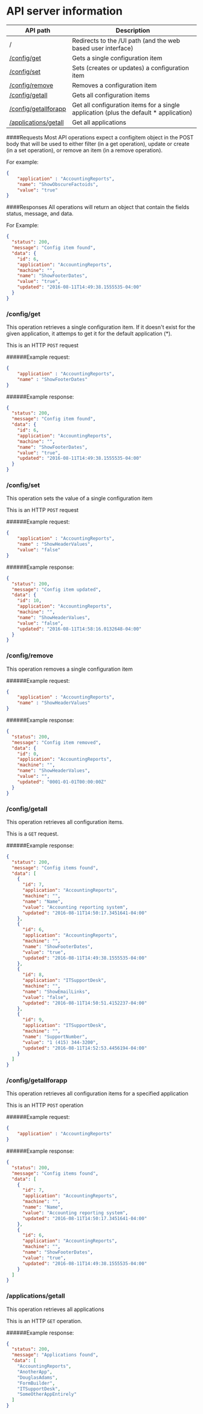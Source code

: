 # API server information

API path              | Description
----------            | -----------
/                     | Redirects to the /UI path (and the web based user interface)
[/config/get](https://github.com/danesparza/centralconfig/tree/master/api#configget)           | Gets a single configuration item
[/config/set](https://github.com/danesparza/centralconfig/tree/master/api#configset)           | Sets (creates or updates) a configuration item
[/config/remove](https://github.com/danesparza/centralconfig/tree/master/api#configremove)        | Removes a configuration item
[/config/getall](https://github.com/danesparza/centralconfig/tree/master/api#configgetall)        | Gets all configuration items
[/config/getallforapp](https://github.com/danesparza/centralconfig/tree/master/api#configgetallforapp)  | Get all configuration items for a single application (plus the default * application)
[/applications/getall](https://github.com/danesparza/centralconfig/tree/master/api#applicationsgetall)  | Get all applications

####Requests
Most API operations expect a configitem object in the POST body that will be used to either filter (in a get operation), update or create (in a set operation), or remove an item (in a remove operation).  

For example:

```json
{
    "application" : "AccountingReports",
    "name": "ShowObscureFactoids",
    "value": "true"
}
```

####Responses
All operations will return an object that contain the fields status, message, and data.  

For Example:
```json
{
  "status": 200,
  "message": "Config item found",
  "data": {
    "id": 6,
    "application": "AccountingReports",
    "machine": "",
    "name": "ShowFooterDates",
    "value": "true",
    "updated": "2016-08-11T14:49:38.1555535-04:00"
  }
}
```


### /config/get

This operation retrieves a single configuration item.  If it doesn't exist for the given application, it attemps to get it for the default application (*). 

This is an HTTP `POST` request

######Example request:
```json
{
    "application" : "AccountingReports",
    "name" : "ShowFooterDates" 
}
```

######Example response:
```json
{
  "status": 200,
  "message": "Config item found",
  "data": {
    "id": 6,
    "application": "AccountingReports",
    "machine": "",
    "name": "ShowFooterDates",
    "value": "true",
    "updated": "2016-08-11T14:49:38.1555535-04:00"
  }
}
```

### /config/set

This operation sets the value of a single configuration item

This is an HTTP `POST` request

######Example request:
```json
{
    "application" : "AccountingReports",
    "name" : "ShowHeaderValues",
    "value": "false"
}
```

######Example response:
```json
{
  "status": 200,
  "message": "Config item updated",
  "data": {
    "id": 10,
    "application": "AccountingReports",
    "machine": "",
    "name": "ShowHeaderValues",
    "value": "false",
    "updated": "2016-08-11T14:58:16.0132648-04:00"
  }
}
```

### /config/remove

This operation removes a single configuration item

######Example request:
```json
{
    "application" : "AccountingReports",
    "name" : "ShowHeaderValues"
}
```

######Example response:
```json
{
  "status": 200,
  "message": "Config item removed",
  "data": {
    "id": 0,
    "application": "AccountingReports",
    "machine": "",
    "name": "ShowHeaderValues",
    "value": "",
    "updated": "0001-01-01T00:00:00Z"
  }
}
```

### /config/getall

This operation retrieves all configuration items. 

This is a `GET` request.

######Example response:
```json
{
  "status": 200,
  "message": "Config items found",
  "data": [
    {
      "id": 7,
      "application": "AccountingReports",
      "machine": "",
      "name": "Name",
      "value": "Accounting reporting system",
      "updated": "2016-08-11T14:50:17.3451641-04:00"
    },
    {
      "id": 6,
      "application": "AccountingReports",
      "machine": "",
      "name": "ShowFooterDates",
      "value": "true",
      "updated": "2016-08-11T14:49:38.1555535-04:00"
    },
    {
      "id": 8,
      "application": "ITSupportDesk",
      "machine": "",
      "name": "ShowEmailLinks",
      "value": "false",
      "updated": "2016-08-11T14:50:51.4152237-04:00"
    },
    {
      "id": 9,
      "application": "ITSupportDesk",
      "machine": "",
      "name": "SupportNumber",
      "value": "1 (415) 344-3200",
      "updated": "2016-08-11T14:52:53.4456194-04:00"
    }
  ]
}
```

### /config/getallforapp

This operation retrieves all configuration items for a specified application

This is an HTTP `POST` operation

######Example request:
```json
{
    "application" : "AccountingReports"
}
```

######Example response:
```json
{
  "status": 200,
  "message": "Config items found",
  "data": [
    {
      "id": 7,
      "application": "AccountingReports",
      "machine": "",
      "name": "Name",
      "value": "Accounting reporting system",
      "updated": "2016-08-11T14:50:17.3451641-04:00"
    },
    {
      "id": 6,
      "application": "AccountingReports",
      "machine": "",
      "name": "ShowFooterDates",
      "value": "true",
      "updated": "2016-08-11T14:49:38.1555535-04:00"
    }
  ]
}
```

### /applications/getall

This operation retrieves all applications

This is an HTTP `GET` operation.

######Example response:
```json
{
  "status": 200,
  "message": "Applications found",
  "data": [
    "AccountingReports",
    "AnotherApp",
    "DouglasAdams",
    "FormBuilder",
    "ITSupportDesk",
    "SomeOtherAppEntirely"
  ]
}
```
